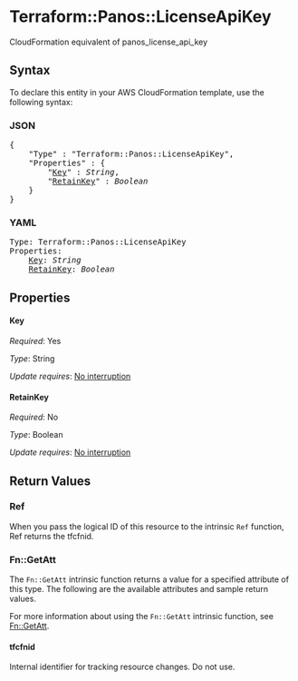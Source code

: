 # Terraform::Panos::LicenseApiKey

CloudFormation equivalent of panos_license_api_key

## Syntax

To declare this entity in your AWS CloudFormation template, use the following syntax:

### JSON

<pre>
{
    "Type" : "Terraform::Panos::LicenseApiKey",
    "Properties" : {
        "<a href="#key" title="Key">Key</a>" : <i>String</i>,
        "<a href="#retainkey" title="RetainKey">RetainKey</a>" : <i>Boolean</i>
    }
}
</pre>

### YAML

<pre>
Type: Terraform::Panos::LicenseApiKey
Properties:
    <a href="#key" title="Key">Key</a>: <i>String</i>
    <a href="#retainkey" title="RetainKey">RetainKey</a>: <i>Boolean</i>
</pre>

## Properties

#### Key

_Required_: Yes

_Type_: String

_Update requires_: [No interruption](https://docs.aws.amazon.com/AWSCloudFormation/latest/UserGuide/using-cfn-updating-stacks-update-behaviors.html#update-no-interrupt)

#### RetainKey

_Required_: No

_Type_: Boolean

_Update requires_: [No interruption](https://docs.aws.amazon.com/AWSCloudFormation/latest/UserGuide/using-cfn-updating-stacks-update-behaviors.html#update-no-interrupt)

## Return Values

### Ref

When you pass the logical ID of this resource to the intrinsic `Ref` function, Ref returns the tfcfnid.

### Fn::GetAtt

The `Fn::GetAtt` intrinsic function returns a value for a specified attribute of this type. The following are the available attributes and sample return values.

For more information about using the `Fn::GetAtt` intrinsic function, see [Fn::GetAtt](https://docs.aws.amazon.com/AWSCloudFormation/latest/UserGuide/intrinsic-function-reference-getatt.html).

#### tfcfnid

Internal identifier for tracking resource changes. Do not use.

